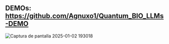 ## DEMOs: https://github.com/Agnuxo1/Quantum_BIO_LLMs-DEMO
![Captura de pantalla 2025-01-02 193018](https://github.com/user-attachments/assets/dc87007b-055e-4987-bc1d-2c23a1a6d282)
